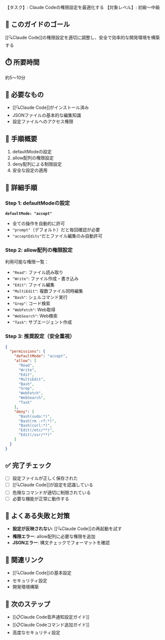 【タスク】: Claude Codeの権限設定を最適化する
【対象レベル】: 初級〜中級

## 🎯 このガイドのゴール
[[🔍Claude Code]]の権限設定を適切に調整し、安全で効率的な開発環境を構築する

## ⏱️ 所要時間
約5〜10分

## 🧰 必要なもの
- [[🔍Claude Code]]がインストール済み
- JSONファイルの基本的な編集知識
- 設定ファイルへのアクセス権限

## 📝 手順概要
1. defaultModeの設定
2. allow配列の権限設定
3. deny配列による制限設定
4. 安全な設定の適用

## 🔧 詳細手順

### Step 1: defaultModeの設定

**`defaultMode: "accept"`**
- 全ての操作を自動的に許可
- `"prompt"`（デフォルト）だと毎回確認が必要
- `"acceptEdits"`だとファイル編集のみ自動許可

### Step 2: allow配列の権限設定

利用可能な権限一覧：
- `"Read"`: ファイル読み取り
- `"Write"`: ファイル作成・書き込み
- `"Edit"`: ファイル編集
- `"MultiEdit"`: 複数ファイル同時編集
- `"Bash"`: シェルコマンド実行
- `"Grep"`: コード検索
- `"WebFetch"`: Web取得
- `"WebSearch"`: Web検索
- `"Task"`: サブエージェント作成

### Step 3: 推奨設定（安全重視）

```json
{
  "permissions": {
    "defaultMode": "accept",
    "allow": [
      "Read",
      "Write", 
      "Edit",
      "MultiEdit",
      "Bash",
      "Grep",
      "WebFetch",
      "WebSearch",
      "Task"
    ],
    "deny": [
      "Bash(sudo:*)",
      "Bash(rm -rf:*)",
      "Bash(curl:*)",
      "Edit(/etc/**)",
      "Edit(/usr/**)"
    ]
  }
}
```

## ✅ 完了チェック
- [ ] 設定ファイルが正しく保存された
- [ ] [[🔍Claude Code]]が設定を認識している
- [ ] 危険なコマンドが適切に制限されている
- [ ] 必要な機能が正常に動作する

## 🚨 よくある失敗と対策
- **設定が反映されない**: [[🔍Claude Code]]の再起動を試す
- **権限エラー**: allow配列に必要な権限を追加
- **JSONエラー**: 構文チェックでフォーマットを確認

## 🔄 関連リンク
- [[🔍Claude Code]]の基本設定
- セキュリティ設定
- 開発環境構築

## 🚀 次のステップ
- [[📋Claude Code音声通知設定ガイド]]
- [[📋Claude Codeコマンド追加ガイド]]
- 高度なセキュリティ設定